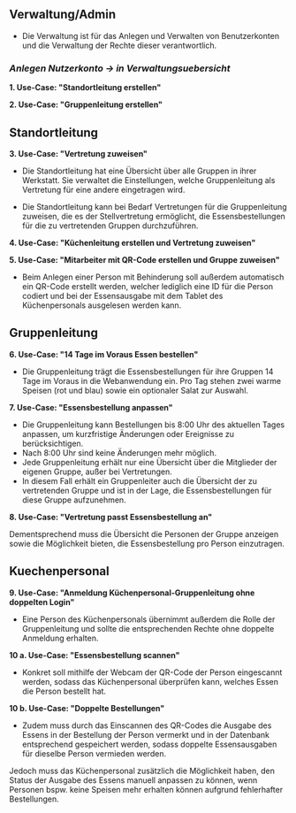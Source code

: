 ## Verwaltung/Admin

- Die Verwaltung ist für das Anlegen und Verwalten von Benutzerkonten und die Verwaltung der Rechte dieser verantwortlich.

### *Anlegen Nutzerkonto -> in Verwaltungsuebersicht*

**1. Use-Case: "Standortleitung erstellen"**

**2. Use-Case: "Gruppenleitung erstellen"**


## Standortleitung

**3. Use-Case: "Vertretung zuweisen"**
- Die Standortleitung hat eine Übersicht über alle Gruppen in ihrer Werkstatt. 
    Sie verwaltet die Einstellungen, welche Gruppenleitung als Vertretung für eine andere eingetragen wird.

- Die Standortleitung kann bei Bedarf Vertretungen für die Gruppenleitung zuweisen, 
    die es der Stellvertretung ermöglicht, die Essensbestellungen für die zu vertretenden Gruppen durchzuführen.

**4. Use-Case: "Küchenleitung erstellen und Vertretung zuweisen"**

**5. Use-Case: "Mitarbeiter mit QR-Code erstellen und Gruppe zuweisen"**

- Beim Anlegen einer Person mit Behinderung soll außerdem automatisch ein QR-Code erstellt werden, 
    welcher lediglich eine ID für die Person codiert und bei der Essensausgabe mit dem Tablet des Küchenpersonals ausgelesen werden kann.

## Gruppenleitung

**6. Use-Case: "14 Tage im Voraus Essen bestellen"**

- Die Gruppenleitung trägt die Essensbestellungen für ihre Gruppen 14 Tage im Voraus in die
    Webanwendung ein. 
    Pro Tag stehen zwei warme Speisen (rot und blau) sowie ein optionaler Salat zur Auswahl.

**7. Use-Case: "Essensbestellung anpassen"**    
- Die Gruppenleitung kann Bestellungen bis 8:00 Uhr des aktuellen Tages anpassen, um kurzfristige Änderungen oder Ereignisse zu berücksichtigen. 
- Nach 8:00 Uhr sind keine Änderungen mehr möglich. 
- Jede Gruppenleitung erhält nur eine Übersicht über die Mitglieder der eigenen Gruppe, außer bei Vertretungen. 
- In diesem Fall erhält ein Gruppenleiter auch die Übersicht der zu vertretenden Gruppe und ist in der Lage, die Essensbestellungen für diese Gruppe aufzunehmen.

**8. Use-Case: "Vertretung passt Essensbestellung an"**  

Dementsprechend muss die Übersicht die Personen der Gruppe anzeigen sowie die Möglichkeit bieten, die Essensbestellung pro Person einzutragen.

## Kuechenpersonal

**9. Use-Case: "Anmeldung Küchenpersonal-Gruppenleitung ohne doppelten Login"** 

- Eine Person des Küchenpersonals übernimmt außerdem die Rolle der Gruppenleitung und sollte die entsprechenden Rechte ohne doppelte Anmeldung erhalten.

**10 a. Use-Case: "Essensbestellung scannen"**

- Konkret soll mithilfe der Webcam der QR-Code der Person eingescannt werden, sodass das Küchenpersonal überprüfen kann, welches Essen die Person bestellt hat. 

**10 b. Use-Case: "Doppelte Bestellungen"**

- Zudem muss durch das Einscannen des QR-Codes die Ausgabe des Essens in der Bestellung der Person vermerkt und in der Datenbank entsprechend gespeichert werden, sodass doppelte Essensausgaben für dieselbe Person vermieden werden.

Jedoch muss das Küchenpersonal zusätzlich die Möglichkeit haben, den Status der Ausgabe des Essens manuell anpassen zu können, wenn Personen bspw. keine Speisen mehr erhalten können aufgrund fehlerhafter Bestellungen.
